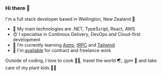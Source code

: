 ### Hi there 👋

I'm a full stack developer based in Wellington, New Zealand 🥝

- 🔭 My main technologies are .NET, TypeScript, React, AWS
- 😍 I specialise in Continous Delivery, DevOps and Cloud-first development 
- 🌱 I’m currently learning [Astro](https://astro.build), [tRPC](https://trpc.io) and [Tailwind](https://tailwindcss.com)
- 💼 I'm [available](mailto:malin.malliya.wadu@gmail.com) for contract and freelance work

Outside of coding, I love to cook 👨‍🍳, travel the world 🌏, gym 💪 and take care of my plant kids 👨‍🌾
